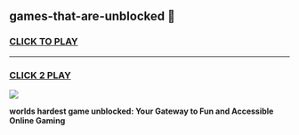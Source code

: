 
## games-that-are-unblocked 👋
<h3>
<a href="https://premium.freeplayer.one?title=games-that-are-unblocked&ref=14F">CLICK TO PLAY</a></h3>
<hr>

<h3>
<a href="https://premium.freeplayer.one?title=games-that-are-unblocked&ref=14F">CLICK 2 PLAY</a>
  
</h3>

<a href="https://premium.freeplayer.one?title=games-that-are-unblocked&ref=12F/"><img src="https://clearcache.store/games.png"></a>


**worlds hardest game unblocked: Your Gateway to Fun and Accessible Online Gaming**
